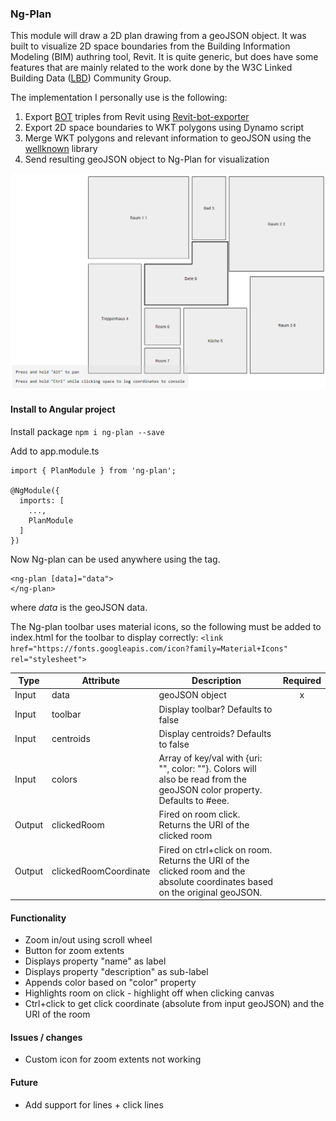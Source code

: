 ### Ng-Plan

This module will draw a 2D plan drawing from a geoJSON object. It was built to visualize 2D space boundaries from the Building Information Modeling (BIM) authring tool, Revit. It is quite generic, but does have some features that are mainly related to the work done by the W3C Linked Building Data ([LBD](https://www.w3.org/community/lbd/)) Community Group.

The implementation I personally use is the following:

1) Export [BOT](w3id.org/bot) triples from Revit using [Revit-bot-exporter](https://github.com/MadsHolten/revit-bot-exporter)
2) Export 2D space boundaries to WKT polygons using Dynamo script
3) Merge WKT polygons and relevant information to geoJSON using the [wellknown](https://www.npmjs.com/package/wellknown) library
4) Send resulting geoJSON object to Ng-Plan for visualization

![alt text](https://github.com/MadsHolten/ng-plan/raw/master/src/assets/screenshot.PNG "Plan example")

#### Install to Angular project
Install package
`npm i ng-plan --save`

Add to app.module.ts
```
import { PlanModule } from 'ng-plan';

@NgModule({
  imports: [
    ...,
    PlanModule
  ]
})
```

Now Ng-plan can be used anywhere using the <ng-plan> tag.
```
<ng-plan [data]="data">
</ng-plan>
```
where *data* is the geoJSON data.

The Ng-plan toolbar uses material icons, so the following must be added to index.html for the toolbar to display correctly:
`<link href="https://fonts.googleapis.com/icon?family=Material+Icons" rel="stylesheet">`

| Type  | Attribute             | Description                                   | Required |
| ----- | --------------------- | --------------------------------------------- | :------: |
| Input | data                  | geoJSON object                                | x        |
| Input | toolbar               | Display toolbar? Defaults to false            |          |
| Input | centroids             | Display centroids? Defaults to false          |          |
| Input | colors                | Array of key/val with {uri: "", color: ""}. Colors will also be read from the geoJSON color property. Defaults to #eee.    |          |
| Output| clickedRoom           | Fired on room click. Returns the URI of the clicked room||
| Output| clickedRoomCoordinate | Fired on ctrl+click on room. Returns the URI of the clicked room and the absolute coordinates based on the original geoJSON. |          |

#### Functionality
- Zoom in/out using scroll wheel
- Button for zoom extents
- Displays property "name" as label
- Displays property "description" as sub-label
- Appends color based on "color" property
- Highlights room on click - highlight off when clicking canvas
- Ctrl+click to get click coordinate (absolute from input geoJSON) and the URI of the room

#### Issues / changes
- Custom icon for zoom extents not working

#### Future
- Add support for lines + click lines